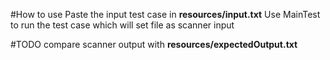 #How to use
Paste the input test case in **resources/input.txt**
Use MainTest to run the test case which will set file as scanner input

#TODO
compare scanner output with **resources/expectedOutput.txt** 